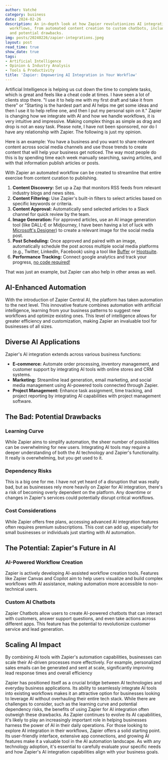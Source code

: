 ```yaml
---
author: Vatché
category: business
date: 2024-02-26
description: An in-depth look at how Zapier revolutionizes AI integration in business
  workflows, from automated content creation to custom chatbots, including benefits
  and potential drawbacks.
img: posts/20240226/zapier-integrations.jpeg
layout: post
read_time: true
show_date: true
tags:
- Artificial Intelligence
- Opinion & Industry Analysis
- Tools & Productivity
title: 'Zapier: Empowering AI Integration in Your Workflow'
---
```


Artificial Intelligence is helping us cut down the time to complete tasks, which is great and feels like a cheat code at times. I have seen a lot of clients stop there. "I use it to help me with my first draft and take it from there" or "Starting is the hardest part and AI helps me get some ideas and then I use it to help refine one, and then I put my personal spin on it." Zapier is changing how we integrate with AI and how we handle workflows, it is very intuitive and impressive. Making complex things as simple as drag and drop is not an easy task. Please note, I have not been sponsored, nor do I have any relationship with Zapier. The following is just my opinion.

Here is an example: You have a business and you want to share relevant content across social media channels and use those trends to create content that will help your business get noticed. The way most people do this is by spending time each week manually searching, saving articles, and with that information publish articles or posts.

With Zapier an automated workflow can be created to streamline that entire exercise from content curation to publishing.

1. **Content Discovery:** Set up a Zap that monitors RSS feeds from relevant industry blogs and news sites.
2. **Content Filtering:** Use Zapier's built-in filters to select articles based on specific keywords or criteria.
3. **Content Approval:** Automatically send selected articles to a Slack channel for quick review by the team.
4. **Image Generation:** For approved articles, use an AI image generation tool (like DALL-E or Midjourney, I have been having a lot of luck with [Microsoft's Designer](https://designer.microsoft.com/)) to create a relevant image for the social media post.
5. **Post Scheduling:** Once approved and paired with an image, automatically schedule the post across multiple social media platforms (e.g., Twitter, LinkedIn, Facebook) using a tool like [Buffer](https://buffer.com/) or [Hootsuite](https://www.hootsuite.com/).
6. **Performance Tracking:** Connect google analytics and track your progress, [no code required!](https://zapier.com/apps/google-analytics-4/integrations)

That was just an example, but Zapier can also help in other areas as well.

## AI-Enhanced Automation

With the introduction of Zapier Central AI, the platform has taken automation to the next level. This innovative feature combines automation with artificial intelligence, learning from your business patterns to suggest new workflows and optimize existing ones. This level of intelligence allows for greater efficiency and customization, making Zapier an invaluable tool for businesses of all sizes.

## Diverse AI Applications

Zapier's AI integration extends across various business functions:

- **E-commerce:** Automate order processing, inventory management, and customer support by integrating AI tools with online stores and CRM systems.
- **Marketing:** Streamline lead generation, email marketing, and social media management using AI-powered tools connected through Zapier.
- **Project Management:** Enhance task assignment, time tracking, and project reporting by integrating AI capabilities with project management software.

## The Bad: Potential Drawbacks

### Learning Curve

While Zapier aims to simplify automation, the sheer number of possibilities can be overwhelming for new users. Integrating AI tools may require a deeper understanding of both the AI technology and Zapier's functionality. It really is overwhelming, but you get used to it.

### Dependency Risks

This is a big one for me. I have not yet heard of a disruption that was really bad, but as businesses rely more heavily on Zapier for AI integration, there's a risk of becoming overly dependent on the platform. Any downtime or changes in Zapier's services could potentially disrupt critical workflows.

### Cost Considerations

While Zapier offers free plans, accessing advanced AI integration features often requires premium subscriptions. This cost can add up, especially for small businesses or individuals just starting with AI automation.

## The Potential: Zapier's Future in AI

### AI-Powered Workflow Creation

Zapier is actively developing AI-assisted workflow creation tools. Features like Zapier Canvas and Copilot aim to help users visualize and build complex workflows with AI assistance, making automation more accessible to non-technical users.

### Custom AI Chatbots

Zapier Chatbots allow users to create AI-powered chatbots that can interact with customers, answer support questions, and even take actions across different apps. This feature has the potential to revolutionize customer service and lead generation.

## Scaling AI Impact

By combining AI tools with Zapier's automation capabilities, businesses can scale their AI-driven processes more effectively. For example, personalized sales emails can be generated and sent at scale, significantly improving lead response times and overall efficiency

Zapier has positioned itself as a crucial bridge between AI technologies and everyday business applications. Its ability to seamlessly integrate AI tools into existing workflows makes it an attractive option for businesses looking to leverage AI without overhauling their entire tech stack. While there are challenges to consider, such as the learning curve and potential dependency risks, the benefits of using Zapier for AI integration often outweigh these drawbacks. As Zapier continues to evolve its AI capabilities, it's likely to play an increasingly important role in helping businesses harness the power of AI in their daily operations. For those looking to explore AI integration in their workflows, Zapier offers a solid starting point. Its user-friendly interface, extensive app connections, and growing AI features make it a valuable tool in the AI automation landscape. As with any technology adoption, it's essential to carefully evaluate your specific needs and how Zapier's AI integration capabilities align with your business goals.